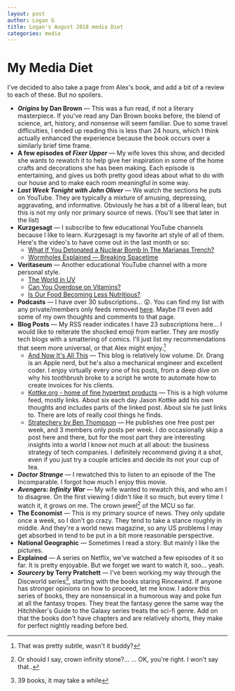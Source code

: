 ```yaml
---
layout: post
author: Logan G
title: Logan's August 2018 media Diet
categories: media
---
```


# My Media Diet 
I've decided to also take a page from Alex's book, and add a bit of a review to each of these. But no spoilers.
- **_Origins_ by Dan Brown** — This was a fun read, if not a literary masterpiece. If you've read any Dan Brown books before, the blend of science, art, history, and nonsense will seem familiar. Due to some travel difficulties, I ended up reading this is less than 24 hours, which I think actually enhanced the experience because the book occurs over a similarly brief time frame.
- **A few episodes of _Fixer Upper_** — My wife loves this show, and decided she wants to rewatch it to help give her inspiration in some of the home crafts and decorations she has been making. Each episode is entertaining, and gives us both pretty good ideas about what to do with our house and to make each room meaningful in some way.
- **_Last Week Tonight with John Oliver_** — We watch the sections he puts on YouTube. They are typically a mixture of amusing, depressing, aggravating, and informative. Obviously he has a bit of a liberal lean, but this is not my only nor primary source of news. (You'll see that later in the list)
- **Kurzgesagt** — I subscribe to few educational YouTube channels because I like to learn. Kurzgesagt is my favorite art style of all of them. Here's the video's to have come out in the last month or so:
	- [What If You Detonated a Nuclear Bomb In The Marianas Trench?](https://youtu.be/9tbxDgcv74c)
	- [Wormholes Explained — Breaking Spacetime](https://youtu.be/9P6rdqiybaw)
- **Veritaseum** — Another educational YouTube channel with a more personal style.
	- [The World in UV](https://youtu.be/V9K6gjR07Po)
	- [Can You Overdose on Vitamins?](https://youtu.be/AY6Bg4GzCGs)
	- [Is Our Food Becoming Less Nutritious?](https://youtu.be/Yl_K2Ata6XY)
- **Podcasts** — I have over 30 subscriptions... 😲. You can find my list with any private/members only feeds removed [here][1]. Maybe I'll even add some of my own thoughts and comments to that page. 
- **Blog Posts** — My RSS reader indicates I have 23 subscriptions here… I would like to reiterate the shocked emoji from earlier. They are mostly tech blogs with a smattering of comics. I'll just list my recommendations that seem more universal, or that Alex might enjoy.[^2]
	- [And Now It's All This](leancrew.com/all-this/) — This blog is relatively low volume. Dr. Drang is an Apple nerd, but he's also a mechanical engineer and excellent coder. I enjoy virtually every one of his posts, from a deep dive on why his toothbrush broke to a script he wrote to automate how to create invoices for his clients. 
	- [Kottke.org - home of fine hypertext products](kottke.org) — This is a high volume feed, mostly links. About six each day Jason Kottke add his own thoughts and includes parts of the linked post. About six he just links to. There are lots of really cool things he finds.
	- [Stratechery by Ben Thompson](stratechery.com) — He publishes one free post per week, and 3 members only posts per week. I do occasionally skip a post here and there, but for the most part they are interesting insights into a world I know not much at all about: the business strategy of tech companies. I definitely recommend giving it a shot, even if you just try a couple articles and decide its not your cup of tea.
- **_Doctor Strange_** — I rewatched this to listen to an episode of the The Incomparable. I forgot how much I enjoy this movie.
- **_Avengers: Infinity War_** — My wife wanted to rewatch this, and who am I to disagree. On the first viewing I didn't like it so much, but every time I watch it, it grows on me. The crown jewel[^3] of the MCU so far.
- **The Economist** — This _is_ my primary source of news. They only update once a week, so I don't go crazy. They tend to take a stance roughly in middle. And they're a world news magazine, so any US problems I may get absorbed in tend to be put in a bit more reasonable perspective.
- **National Geographic** — Sometimes I read a story. But mainly I like the pictures. 
- **Explained** — A series on Netflix, we've watched a few episodes of it so far. It is pretty enjoyable. But we forget we want to watch it, soo… yeah.
-  **_Sourcery_ by Terry Pratchett** — I've been working my way through the Discworld series[^4], starting with the books staring Rincewind. If anyone has stronger opinions on how to proceed, let me know. I adore this series of books, they are nonsensical in a humorous way and poke fun at all the fantasy tropes. They treat the fantasy genre the same way the Hitchhiker's Guide to the Galaxy series treats the sci-fi genre. Add on that the books don't have chapters and are relatively shorts, they make for perfect nightly reading before bed.



[1]: https://podstand.co/profile/logang
[^2]: That was pretty subtle, wasn't it buddy?
[^3]: Or should I say, crown infinity stone?…  …  OK, you're right. I won't say that..
[^4]: 39 books, it may take a while